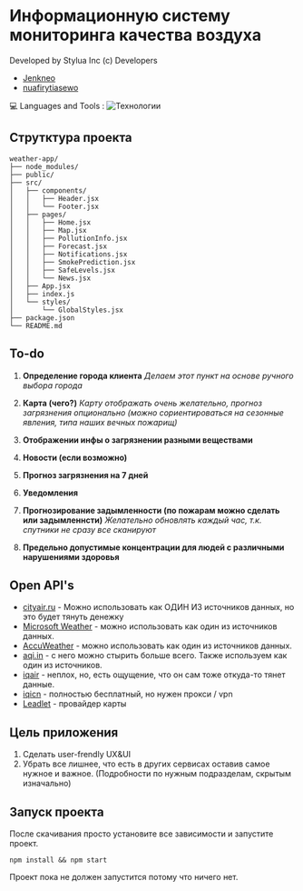 # Информационную систему мониторинга качества воздуха
Developed by Stylua Inc (c) Developers
- [Jenkneo](https://github.com/Jenkneo)
- [nuafirytiasewo](https://github.com/nuafirytiasewo)

💻 Languages and Tools : ![Технологии](https://skillicons.dev/icons?i=js,html,css,react)

## Струтктура проекта
```
weather-app/
├── node_modules/
├── public/
├── src/
│   ├── components/
│   │   ├── Header.jsx
│   │   └── Footer.jsx
│   ├── pages/
│   │   ├── Home.jsx
│   │   ├── Map.jsx
│   │   ├── PollutionInfo.jsx
│   │   ├── Forecast.jsx
│   │   ├── Notifications.jsx
│   │   ├── SmokePrediction.jsx
│   │   ├── SafeLevels.jsx
│   │   └── News.jsx
│   ├── App.jsx
│   ├── index.js
│   └── styles/
│       └── GlobalStyles.jsx
├── package.json
└── README.md
```

## To-do

1.  **Определение города клиента**
*Делаем этот пункт на основе ручного выбора города*

2.  **Карта (чего?)**
*Карту отображать очень желательно, прогноз загрязнения опционально (можно сориентироваться на сезонные явления, типа наших вечных пожарищ)*

3.  **Отображении инфы о загрязнении разными веществами**

4.  **Новости (если возможно)**

5.  **Прогноз загрязнения на 7 дней**

6.  **Уведомления**

7.  **Прогнозирование задымленности (по пожарам можно сделать или задымленнсти)**
*Желательно обновлять каждый час, т.к. спутники не сразу все сканируют*

8.  **Предельно допустимые концентрации для людей с различными нарушениями здоровья**

## Open API's
- [cityair.ru](https://cityair.ru/ru/software/) - Можно использовать как ОДИН ИЗ источников данных, но это будет тянуть денежку
- [Microsoft Weather](https://learn.microsoft.com/ru-ru/rest/api/maps/weather/get-current-air-quality?view=rest-maps-2024-04-01&viewFallbackFrom=rest-maps-2023-06-01&tabs=HTTP) - можно использовать как один из источников данных.
- [AccuWeather](https://www.accuweather.com/ru/ru/moscow/294021/weather-forecast/294021) - можно использовать как один из источников данных.
- [aqi.in](https://www.aqi.in/ru/dashboard/russia) - с него можно стырить больше всего. Также используем как один из источников.
- [iqair](https://www.iqair.com/ru/) - неплох, но, есть ощущение, что он сам тоже откуда-то тянет данные.
- [iqicn](https://aqicn.org/here/ru/) - полностью бесплатный, но нужен прокси / vpn
- [Leadlet](https://leafletjs.com/) - провайдер карты

## Цель приложения
1. Сделать user-frendly UX&UI
2. Убрать все лишнее, что есть в других сервисах оставив самое нужное и важное. (Подробности по нужным подразделам, скрытым изначально)

## Запуск проекта
После скачивания просто установите все зависимости и запустите проект.
```
npm install && npm start
```
Проект пока не должен запустится потому что ничего нет.
